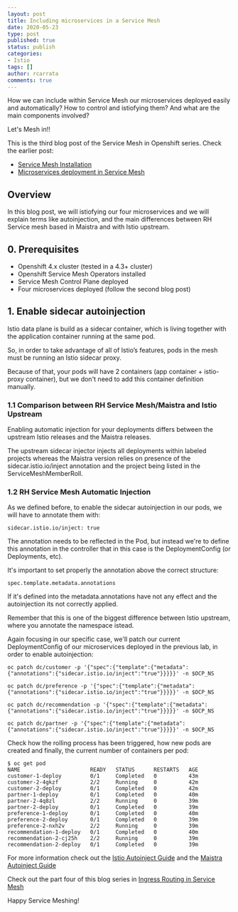 ```yaml
---
layout: post
title: Including microservices in a Service Mesh
date: 2020-05-23
type: post
published: true
status: publish
categories:
- Istio
tags: []
author: rcarrata
comments: true
---
```


How we can include within Service Mesh our microservices deployed easily and automatically? How to control and
istiofying them? And what are the main components involved?

Let's Mesh in!!

This is the third blog post of the Service Mesh in Openshift series. Check the earlier post:
* [Service Mesh Installation](https://rcarrata.com/istio/service-mesh-installation/)
* [Microservices deployment in Service Mesh](https://rcarrata.com/istio/microservices-deployment-in-service-mesh/)

## Overview

In this blog post, we will istiofying our four microservices and we will explain terms like
autoinjection, and the main differences between RH Service mesh based in Maistra and with Istio
upstream.

## 0. Prerequisites

* Openshift 4.x cluster (tested in a 4.3+ cluster)
* Openshift Service Mesh Operators installed
* Service Mesh Control Plane deployed
* Four microservices deployed (follow the second blog post)

## 1. Enable sidecar autoinjection

Istio data plane is build as a sidecar container, which is living together with the application container running at the same pod.

So, in order to take advantage of all of Istio’s features, pods in the mesh must be running an Istio sidecar proxy.

Because of that, your pods will have 2 containers (app container + istio-proxy container), but we don't need to add this container definition manually.

### 1.1 Comparison between RH Service Mesh/Maistra and Istio Upstream

Enabling automatic injection for your deployments differs between the upstream Istio releases and
the Maistra releases.

The upstream sidecar injector injects all deployments within labeled projects
whereas the Maistra version relies on presence of the sidecar.istio.io/inject annotation and the
project being listed in the ServiceMeshMemberRoll.

### 1.2 RH Service Mesh Automatic Injection

As we defined before, to enable the sidecar autoinjection in our pods, we will have to annotate them with:

```
sidecar.istio.io/inject: true
```

The annotation needs to be reflected in the Pod, but instead we're to define this annotation in the
controller that in this case is the DeploymentConfig (or Deployments, etc).

It's important to set properly the annotation above the correct structure:

```
spec.template.metadata.annotations
```

If it's defined into the metadata.annotations have not any effect and the autoinjection its not
correctly applied.

Remember that this is one of the biggest difference between Istio upstream, where you annotate the
namespace istead.

Again focusing in our specific case, we'll patch our current DeploymentConfig of our microservices
deployed in the previous lab, in order to enable autoinjection:

```
oc patch dc/customer -p '{"spec":{"template":{"metadata":{"annotations":{"sidecar.istio.io/inject":"true"}}}}}' -n $OCP_NS

oc patch dc/preference -p '{"spec":{"template":{"metadata":{"annotations":{"sidecar.istio.io/inject":"true"}}}}}' -n $OCP_NS

oc patch dc/recommendation -p '{"spec":{"template":{"metadata":{"annotations":{"sidecar.istio.io/inject":"true"}}}}}' -n $OCP_NS

oc patch dc/partner -p '{"spec":{"template":{"metadata":{"annotations":{"sidecar.istio.io/inject":"true"}}}}}' -n $OCP_NS
```

Check how the rolling process has been triggered, how new pods are created and finally, the current
number of containers per pod:

```
$ oc get pod
NAME                      READY   STATUS      RESTARTS   AGE
customer-1-deploy         0/1     Completed   0          43m
customer-2-4gkzf          2/2     Running     0          42m
customer-2-deploy         0/1     Completed   0          42m
partner-1-deploy          0/1     Completed   0          40m
partner-2-4q8zl           2/2     Running     0          39m
partner-2-deploy          0/1     Completed   0          39m
preference-1-deploy       0/1     Completed   0          40m
preference-2-deploy       0/1     Completed   0          39m
preference-2-nxh2v        2/2     Running     0          39m
recommendation-1-deploy   0/1     Completed   0          40m
recommendation-2-cj25h    2/2     Running     0          39m
recommendation-2-deploy   0/1     Completed   0          39m
```

For more information check out the [Istio Autoinject Guide](https://istio.io/docs/setup/additional-setup/sidecar-injection/#injection) and the [Maistra Autoinject Guide](https://maistra.io/docs/installation/automatic-injection/)

Check out the part four of this blog series in [Ingress Routing in Service Mesh](https://rcarrata.com/istio/ingress-routing-service-mesh/)

Happy Service Meshing!



